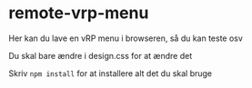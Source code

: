 # remote-vrp-menu
Her kan du lave en vRP menu i browseren, så du kan teste osv

Du skal bare ændre i design.css for at ændre det

Skriv `npm install` for at installere alt det du skal bruge